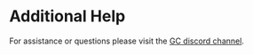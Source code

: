 ---
---

# Additional Help


For assistance or questions please visit the [GC discord channel](https://discord.gg/mPJ9zkq).